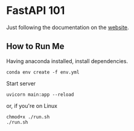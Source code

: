# FastAPI 101

Just following the documentation on the [website](https://fastapi.tiangolo.com/tutorial/).


## How to Run Me

Having anaconda installed, install dependencies.

```
conda env create -f env.yml
```


Start server

```
uvicorn main:app --reload
```

or, if you're on Linux

```
chmod+x ./run.sh
./run.sh
```